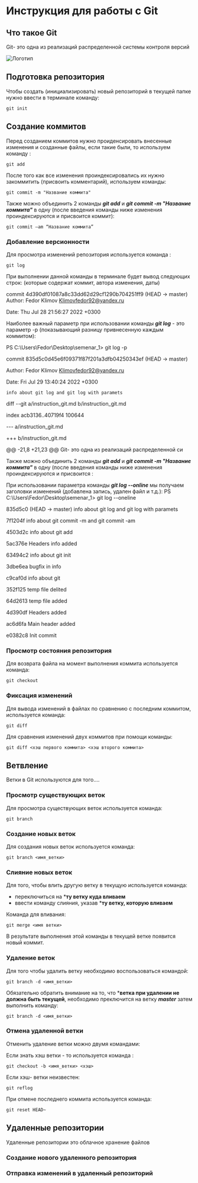 # **Инструкция для работы с Git**

## Что такое Git
Git- это одна из реализаций распределенной системы контроля версий

![Логотип](git-logo.jpg)

## Подготовка репозитория

Чтобы создать (инициализировать) новый репозиторий в текущей папке нужно ввести в терминале команду:

    git init

## Создание коммитов

Перед созданием коммитов нужно проиденсировать внесенные изменения и созданные файлы, если такие были, то используем команду :

    git add

После того как все изменения проиндексировались их нужно закоммитить (присвоить комментарий), используем команды:

    git commit -m "Название коммита"  

Также можно объединить 2 команды ***git add*** и ***git commit -m "Название коммита"*** в одну (после введения команды ниже изменения проиндексируются и присвоится коммит):

    git commit –am “Название коммита”

### Добавление версионности

Для просмотра изменений репозитория используется команда :

    git log

При выполнении данной команды в терминале будет вывод следующих строк: (которые содержат коммит, автора изменения, даты)

commit 4d390df01087a8c33dd62d29cf1290b704251ff9 (HEAD -> master)
Author: Fedor Klimov <Klimovfedor92@yandex.ru>

Date:   Thu Jul 28 21:56:27 2022 +0300


Наиболее важный параметр при использовании команды ***git log*** - это параметр -p (показывающий разницу привнесенную каждым коммитом):

PS C:\Users\Fedor\Desktop\semenar_1> git log -p

commit 835d5c0d45e6f09371f87f201a3dfb04250343ef (HEAD -> master)

Author: Fedor Klimov <Klimovfedor92@yandex.ru>

Date:   Fri Jul 29 13:40:24 2022 +0300

    info about git log and git log with paramets

diff --git a/instruction_git.md b/instruction_git.md

index acb3136..40719f4 100644

--- a/instruction_git.md

+++ b/instruction_git.md

@@ -21,8 +21,23 @@ Git- это одна из реализаций распределенной си


Также можно объединить 2 команды ***git add*** и ***git commit -m "Название коммита"*** в одну (после введения команды ниже изменения проиндексируются и присвоится :

При использовании параметра команды ***git log --online*** мы получаем заголовки изменений (добавлена запись, удален файл и т.д.):
PS C:\Users\Fedor\Desktop\semenar_1> git log --oneline

835d5c0 (HEAD -> master) info about git log and git log with paramets

7f1204f info about git commit -m and git commit -am

4503d2c info about git add

5ac376e Headers info added

63494c2 info about git init

3dbe6ea bugfix in info

c9caf0d info about git

352f125 temp file delited

64d2613 temp file added

4d390df Headers added

ac6d6fa Main header added

e0382c8 Init commit



### Просмотр состояния репозитория


Для возврата файла на момент выполнения коммита используется команда:

    git checkout


### Фиксация изменений

Для вывода изменений в файлах по сравнению с последним коммитом, используется команда:

    git diff

Для сравнения изменений двух коммитов при помощи команды:

    git diff <хэш первого коммита> <хэш второго коммита>

  ## Ветвление

  Ветки в Git используются для того....   

 ### Просмотр существующих веток

 Для просмотра существующих веток используется команда:
 
    git branch

### Создание новых веток

Для создания новых веток используется команда:

    git branch <имя_ветки>

### Cлияние новых веток

Для того, чтобы влить другую ветку в текущую используется команда:

- переключиться на ***ту ветку куда вливаем**
- ввести команду слияния, указав ***ту ветку, которую вливаем**

Команда для вливания:

    git merge <имя ветки>

 В результате выполнения этой команды в текущей ветке появится новый коммит.    

### Удаление веток

Для того чтобы удалить ветку необходимо воспользоваться командой:
    
    git branch -d <имя_ветки>

Обязательно обратить внимание на то, что ***ветка при удалении не должна быть текущей**, необходимо преключится на ветку  ***master*** затем выполнить команду:

    git branch -d <имя_ветки> 


### Отмена удаленной ветки

Отменить удаление ветки можно двумя командами:

Если знать хэш ветки - то используется команда :

    git checkout -b <имя_ветки> <хэш>

Если хэш- ветки неизвестен:

    git reflog

При отмене последнего коммита используется команда:

    git reset HEAD~

## Удаленные репозитории

Удаленные репозитории это облачное хранение файлов

### Создание нового удаленного репозитория

### Отправка изменений в удаленный репозиторий
